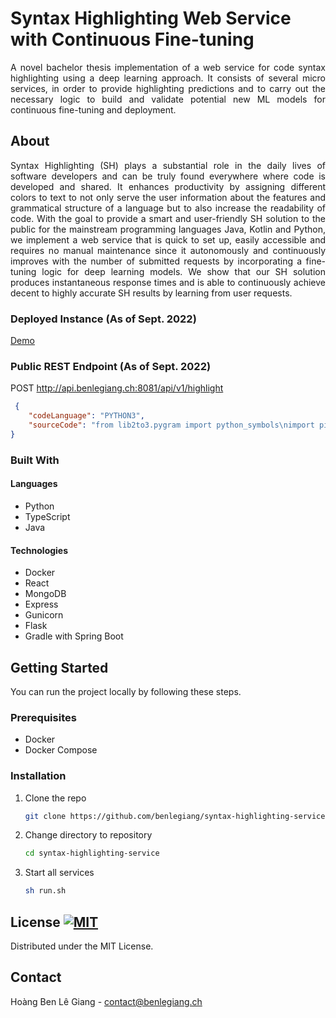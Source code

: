 # Syntax Highlighting Web Service with Continuous Fine-tuning

<p align="justify">A novel bachelor thesis implementation of a web service for code syntax highlighting using a deep learning approach. It consists of several micro services, in order to provide highlighting predictions and to carry out the necessary logic to build and validate potential new ML models for continuous fine-tuning and deployment.
</p>

## About

<p align="justify">Syntax Highlighting (SH) plays a substantial role in the daily lives of software developers and can be truly found everywhere where code is developed and shared. It enhances productivity by assigning different colors to text to not only serve the user information about the features and grammatical structure of a language but to also increase the readability of code. With the goal to provide a smart and user-friendly SH solution to the public for the mainstream programming languages Java, Kotlin and Python, we implement a web service that is quick to set up, easily accessible and requires no manual maintenance since it autonomously and continuously improves with the number of submitted requests by incorporating a fine-tuning logic for deep learning models. We show that our SH solution produces instantaneous response times and is able to continuously achieve decent to highly accurate SH results by learning from user requests.</p>

### Deployed Instance (As of Sept. 2022)
[Demo](http://api.benlegiang.ch)

### Public REST Endpoint (As of Sept. 2022)
POST http://api.benlegiang.ch:8081/api/v1/highlight
```json
 {
    "codeLanguage": "PYTHON3",
    "sourceCode": "from lib2to3.pygram import python_symbols\nimport pickle\nfrom datetime import datetime\nimport random\nfrom app.utils.SHModelUtils import JAVA_LANG_NAME, KOTLIN_LANG_NAME, PYTHON3_LANG_NAME, SHModel\nfrom app.utils.services.MongoDatabase import MongoDatabase\nimport logging\nimport requests\n\nlogging.basicConfig(filename=\"logs.txt\")"
}

```

### Built With

#### Languages
* Python
* TypeScript
* Java

#### Technologies
* Docker
* React
* MongoDB
* Express
* Gunicorn
* Flask
* Gradle with Spring Boot


## Getting Started

You can run the project locally by following these steps.

### Prerequisites

* Docker
* Docker Compose

### Installation

1. Clone the repo
   ```sh
   git clone https://github.com/benlegiang/syntax-highlighting-service.git
   ```
3. Change directory to repository
   ```sh
   cd syntax-highlighting-service
   ```
4. Start all services
   ```sh
   sh run.sh
   ```
## License [![MIT](https://img.shields.io/badge/License-MIT-yellow.svg)](https://opensource.org/licenses/MIT)

Distributed under the MIT License.


## Contact

Hoàng Ben Lê Giang - contact@benlegiang.ch

